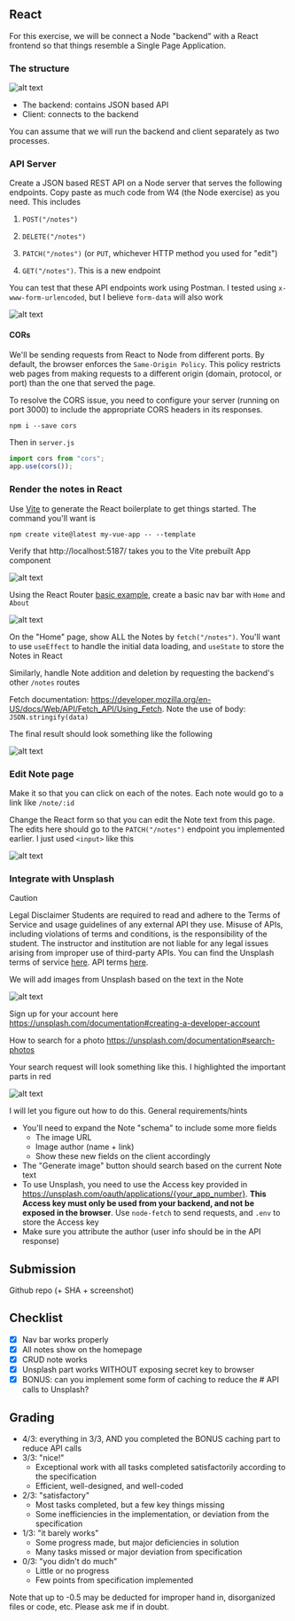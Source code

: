## React

For this exercise, we will be connect a Node "backend" with a React frontend so that things resemble a Single Page Application.

### The structure

![alt text](image-7.png)

- The backend: contains JSON based API
- Client: connects to the backend

You can assume that we will run the backend and client separately as two processes.

### API Server

Create a JSON based REST API on a Node server that serves the following endpoints. Copy paste as much code from W4 (the Node exercise) as you need. This includes

1. `POST("/notes")`

2. `DELETE("/notes")`

3. `PATCH("/notes")` (or `PUT`, whichever HTTP method you used for "edit")

4. `GET("/notes")`. This is a new endpoint

You can test that these API endpoints work using Postman. I tested using `x-www-form-urlencoded`, but I believe `form-data` will also work

![alt text](image.png)

#### CORs

We'll be sending requests from React to Node from different ports. By default, the browser enforces the `Same-Origin Policy`. This policy restricts web pages from making requests to a different origin (domain, protocol, or port) than the one that served the page.

To resolve the CORS issue, you need to configure your server (running on port 3000) to include the appropriate CORS headers in its responses.

`npm i --save cors`

Then in `server.js`

```js
import cors from "cors";
app.use(cors());
```

### Render the notes in React

Use [Vite](https://vitejs.dev/guide/) to generate the React boilerplate to get things started. The command you'll want is

`npm create vite@latest my-vue-app -- --template`

Verify that http://localhost:5187/ takes you to the Vite prebuilt App component

![alt text](image-1.png)

Using the React Router [basic example](https://github.com/remix-run/react-router/tree/dev/examples/basic), create a basic nav bar with `Home` and `About`

![alt text](image-2.png)

On the "Home" page, show ALL the Notes by `fetch("/notes")`. You'll want to use `useEffect` to handle the initial data loading, and `useState` to store the Notes in React

Similarly, handle Note addition and deletion by requesting the backend's other `/notes` routes

Fetch documentation: https://developer.mozilla.org/en-US/docs/Web/API/Fetch_API/Using_Fetch. Note the use of body: `JSON.stringify(data)`

The final result should look something like the following

![alt text](image-8.png)

### Edit Note page

Make it so that you can click on each of the notes. Each note would go to a link like `/note/:id`

Change the React form so that you can edit the Note text from this page. The edits here should go to the `PATCH("/notes")` endpoint you implemented earlier. I just used `<input>` like this

![alt text](image-3.png)

### Integrate with Unsplash

> [!CAUTION]
> Legal Disclaimer
> Students are required to read and adhere to the Terms of Service and usage guidelines of any external API they use. Misuse of APIs, including violations of terms and conditions, is the responsibility of the student. The instructor and institution are not liable for any legal issues arising from improper use of third-party APIs.
> You can find the Unsplash terms of service [here](https://unsplash.com/terms).
> API terms [here](https://unsplash.com/api-terms).

We will add images from Unsplash based on the text in the Note

![alt text](image-5.png)

Sign up for your account here
https://unsplash.com/documentation#creating-a-developer-account

How to search for a photo
https://unsplash.com/documentation#search-photos

Your search request will look something like this. I highlighted the important parts in red

![alt text](image-6.png)

I will let you figure out how to do this. General requirements/hints

- You'll need to expand the Note "schema" to include some more fields
  - The image URL
  - Image author (name + link)
  - Show these new fields on the client accordingly
- The "Generate image" button should search based on the current Note text
- To use Unsplash, you need to use the Access key provided in https://unsplash.com/oauth/applications/{your_app_number}. **This Access key must only be used from your backend, and not be exposed in the browser**. Use `node-fetch` to send requests, and `.env` to store the Access key
- Make sure you attribute the author (user info should be in the API response)

## Submission

Github repo (+ SHA + screenshot)

## Checklist

- [x] Nav bar works properly
- [x] All notes show on the homepage
- [x] CRUD note works
- [x] Unsplash part works WITHOUT exposing secret key to browser
- [x] BONUS: can you implement some form of caching to reduce the # API calls to Unsplash?

## Grading

- 4/3: everything in 3/3, AND you completed the BONUS caching part to reduce API calls
- 3/3: "nice!"
  - Exceptional work with all tasks completed satisfactorily according to the specification
  - Efficient, well-designed, and well-coded
- 2/3: "satisfactory"
  - Most tasks completed, but a few key things missing
  - Some inefficiencies in the implementation, or deviation from the specification
- 1/3: "it barely works"
  - Some progress made, but major deficiencies in solution
  - Many tasks missed or major deviation from specification
- 0/3: "you didn't do much"
  - Little or no progress
  - Few points from specification implemented

Note that up to -0.5 may be deducted for improper hand in, disorganized files or code, etc. Please ask me if in doubt.
